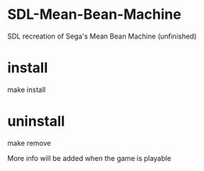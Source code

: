 # SDL-Mean-Bean-Machine
SDL recreation of Sega's Mean Bean Machine (unfinished)

# install
  make install
  
# uninstall
  make remove


More info will be added when the game is playable
